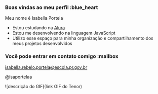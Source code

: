 ### Boas vindas ao meu perfil :blue_heart

Meu nome é Isabella Portela

- Estou estudando na [Alura](https://www.alura.com.br)
- Estou me desenvolvendo na linguagem JavaScript
- Utilizo esse espaço para minha organização e compartilhamento dos meus projetos desenvolvidos

### Você pode entrar em contato comigo :mailbox

isabella.rebelo.portela@escola.pr.gov.br

@isaportelaa

![descrição do GIF](link GIF do Tenor)
